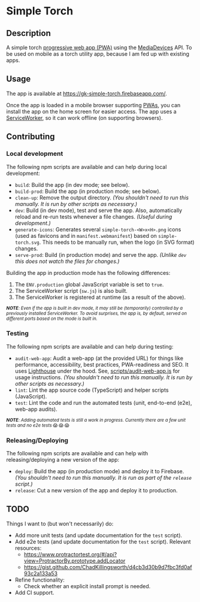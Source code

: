 # Simple Torch


## Description

A simple torch [progressive web app (PWA)][mdn-pwa] using the [MediaDevices][mdn-media-devices] API.
To be used on mobile as a torch utility app, because I am fed up with existing apps.


## Usage

The app is available at https://gk-simple-torch.firebaseapp.com/.

Once the app is loaded in a mobile browser supporting [PWAs][mdn-pwa], you can install the app on the home screen for
easier access. The app uses a [ServiceWorker][mdn-sw], so it can work offline (on supporting browsers).


## Contributing


### Local development

The following npm scripts are available and can help during local development:

- `build`: Build the app (in dev mode; see below).
- `build-prod`: Build the app (in production mode; see below).
- `clean-up`: Remove the output directory.
  _(You shouldn't need to run this manually. It is run by other scripts as necessary.)_
- `dev`: Build (in dev mode), test and serve the app. Also, automatically reload and re-run tests whenever a file
  changes.
  _(Useful during development.)_
- `generate-icons`: Generates several `simple-torch-<W>x<H>.png` icons (used as favicons and in `manifest.webmanifest`)
  based on `simple-torch.svg`. This needs to be manually run, when the logo (in SVG format) changes.
- `serve-prod`: Build (in production mode) and serve the app.
  _(Unlike `dev` this does not watch the files for changes.)_

Building the app in production mode has the following differences:
1. The `ENV.production` global JavaScript variable is set to `true`.
2. The ServiceWorker script (`sw.js`) is also built.
3. The ServiceWorker is registered at runtime (as a result of the above).

<sub>

_**NOTE**:_
_Even if the app is built in dev mode, it may still be (temporarily) controlled by a previously installed
ServiceWorker. To avoid surprises, the app is, by default, served on different ports based on the mode is built in._

</sub>

### Testing

The following npm scripts are available and can help during testing:

- `audit-web-app`: Audit a web-app (at the provided URL) for things like performance, accessibility, best practices,
  PWA-readiness and SEO. It uses [Lighthouse][lighthouse] under the hood. See,
  [scripts/audit-web-app.js][audit-web-app] for usage instructions.
  _(You shouldn't need to run this manually. It is run by other scripts as necessary.)_
- `lint`: Lint the app source code (TypeScript) and helper scripts (JavaScript).
- `test`: Lint the code and run the automated tests (unit, end-to-end (e2e), web-app audits).

<sub>

_**NOTE**:_
_Adding automated tests is still a work in progress._
_Currently there are a few unit tests and no e2e tests_ :scream: :scream: :scream:

</sub>

### Releasing/Deploying

The following npm scripts are available and can help with releasing/deploying a new version of the app:

- `deploy`: Build the app (in production mode) and deploy it to Firebase.
  _(You shouldn't need to run this manually. It is run as part of the `release` script.)_
- `release`: Cut a new version of the app and deploy it to production.


## TODO

Things I want to (but won't necessarily) do:

- Add more unit tests (and update documentation for the `test` script).
- Add e2e tests (and update documentation for the `test` script).
  Relevant resources:
  - https://www.protractortest.org/#/api?view=ProtractorBy.prototype.addLocator
  - https://gist.github.com/ChadKillingsworth/d4cb3d30b9d7fbc3fd0af93c2a133a53
- Refine functionality:
  - Check whether an explicit install prompt is needed.
- Add CI support.


[audit-web-app]: scripts/audit-web-app.js
[mdn-media-devices]: https://developer.mozilla.org/en-US/docs/Web/API/MediaDevices
[mdn-pwa]: https://developer.mozilla.org/en-US/docs/Web/Progressive_web_apps
[mdn-sw]: https://developer.mozilla.org/en-US/docs/Web/API/Service_Worker_API
[lighthouse]: https://developers.google.com/web/tools/lighthouse
